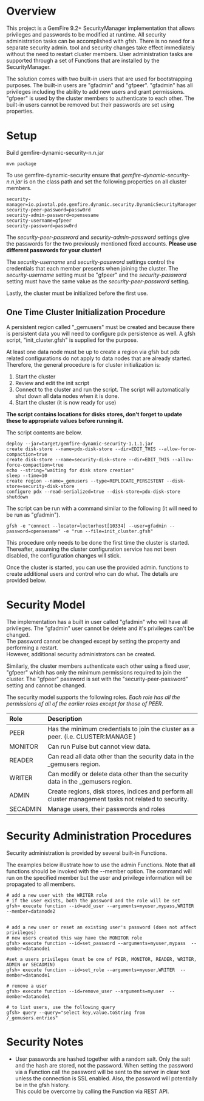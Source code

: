 # Overview
This project is a GemFire 9.2+ SecurityManager implementation that allows
privileges  and passwords to be modified at runtime. All security administration
tasks can be accomplished with gfsh. There is no need for a separate security
admin. tool and security changes take effect immediately without the need
to restart cluster members. User administration  tasks are supported through
a set of Functions that are installed by the SecurityManager.

The solution comes with two built-in users that are used for bootstrapping
purposes.  The built-in users are "gfadmin" and "gfpeer".  "gfadmin" has all
privileges including the ability to add new users and grant permissions. "gfpeer"
is used by the cluster members to authenticate to each other.  The built-in users
cannot be removed but their passwords are set using properties.

# Setup #

Build gemfire-dynamic-security-n.n.jar

```
mvn package
```

To use gemfire-dynamic-security ensure that _gemfire-dynamic-security-n.n.jar_
is on the class path and set the following properties on all cluster members.

```
security-manager=io.pivotal.pde.gemfire.dynamic.security.DynamicSecurityManager
security-peer-password=passw0rd
security-admin-password=opensesame
security-username=gfpeer
security-password=passw0rd
```

The _security-peer-password_ and _security-admin-password_ settings give the
passwords for the two previously mentioned fixed accounts. __Please use
different passwords for your cluster!__

The _security-username_ and _security-password_ settings control the
credentials that each member presents when joining the cluster.  The
_security-username_ setting must be "gfpeer" and the _security-password_
setting must have the same value as the _security-peer-password_ setting.

Lastly, the cluster must be initialized before the first use.

## One Time Cluster Initialization Procedure ##

A persistent region called "_gemusers" must be created and because there is
persistent data you will need to configure pdx persistence as well.  A gfsh
script, "init_cluster.gfsh" is supplied for the purpose.

At least one data node must be up to create a region via gfsh but pdx related
configurations do not apply to data nodes that are already started.  Therefore,
the general procedure is for cluster initialization is:

1. Start the cluster
2. Review and edit the init script
3. Connect to the cluster and run the script.  The script will automatically
shut down all data nodes when it is done.
4. Start the cluster (it is now ready for use)

__The script contains locations for disks stores, don't forget to update these
to appropriate values before running it.__

The script contents are below.

```
deploy --jar=target/gemfire-dynamic-security-1.1.1.jar  
create disk-store --name=pdx-disk-store --dir=EDIT_THIS --allow-force-compaction=true
create disk-store --name=security-disk-store --dir=EDIT_THIS --allow-force-compaction=true
echo --string="waiting for disk store creation"
sleep --time=10
create region --name=_gemusers --type=REPLICATE_PERSISTENT --disk-store=security-disk-store
configure pdx --read-serialized=true --disk-store=pdx-disk-store
shutdown
```

The script can be run with a command similar to the following (it will need to
  be run as "gfadmin").

```
gfsh -e "connect --locator=loctorhost[10334] --user=gfadmin --password=opensesame" -e "run --file=init_cluster.gfsh"
```

This procedure only needs to be done the first time the cluster is started.
Thereafter, assuming the cluster configuration service has not been disabled,
the configuration changes will stick.

Once the cluster is started, you can use the provided admin. functions to
create additional users and control who can do what.  The details are provided
below.

# Security Model #

The implementation has a built in user called "gfadmin" who will have all
privileges. The "gfadmin" user cannot be delete and it's privileges can't be changed.  
The password cannot be changed except by setting the property and performing a restart.  
However, additional security administrators can be created.

Similarly, the cluster members authenticate each other using a fixed user,
"gfpeer" which has only the minimum permissions required to join the cluster.
The "gfpeer" password is set with the "security-peer-password" setting and
cannot be changed.

The security model supports the following roles. _Each role has all the
permissions of all of the earlier roles except for those of PEER_.

| Role     | Description                                                       |
|:---------|:------------------------------------------------------------------|
| PEER     | Has the minimum credentials to join the cluster as a peer.  (i.e. CLUSTER:MANAGE ) |
| MONITOR  | Can run Pulse but cannot view data.                               |
| READER   | Can read all data other than the security data in the _gemusers region.|
| WRITER   | Can modify or delete data other than the security data in the _gemusers region.|
| ADMIN    | Create regions, disk stores, indices and perform all cluster management tasks not related to security. |
| SECADMIN | Manage users, their passwords and roles                           |


# Security Administration Procedures #

Security administration is provided by several built-in Functions.

The examples below illustrate how to use the admin Functions.  Note that all
functions should be invoked with the --member option. The command will run
on the specified member but the user and privilege information will be propagated
to all members.

```
# add a new user with the WRITER role
# if the user exists, both the password and the role will be set
gfsh> execute function --id=add_user --arguments=myuser,mypass,WRITER --member=datanode2


# add a new user or reset an existing user's password (does not affect privileges)
# new users created this way have the MONITOR role
gfsh> execute function --id=set_password --arguments=myuser,mypass  --member=datanode1

#set a users privileges (must be one of PEER, MONITOR, READER, WRITER, ADMIN or SECADMIN)
gfsh> execute function --id=set_role --arguments=myuser,WRITER  --member=datanode1

# remove a user
gfsh> execute function --id=remove_user --arguments=myuser  --member=datanode1

# to list users, use the following query
gfsh> query --query="select key,value.toString from /_gemusers.entries"

```



# Security Notes #

- User passwords are hashed together with a random salt.  Only the salt and the
hash are stored, not the password.  When setting the password via a Function
call the password will be sent to the server in clear text unless the connection
is SSL enabled.  Also, the password will potentially be in the gfsh history.  
This could be overcome by calling the Function via REST API.
